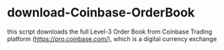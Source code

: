# download-Coinbase-OrderBook
this script downloads the full Level-3 Order Book from Coinbase Trading platform (https://pro.coinbase.com/), which is a digital currency exchange
